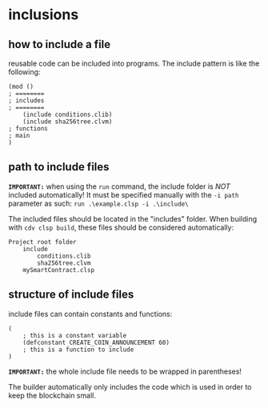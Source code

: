 # inclusions
## how to include a file
reusable code can be included into programs. The include pattern is like the following:  
```
(mod ()
; ========
; includes
; ========
    (include conditions.clib)
    (include sha256tree.clvm)
; functions
; main
)
```

## path to include files
**`IMPORTANT:`** when using the `run` command, the include folder is *NOT* included automatically! It must be specified manually with the `-i path` parameter as such: `run .\example.clsp -i .\include\`

The included files should be located in the "includes" folder. When building with `cdv clsp build`, these files should be considered automatically:  
```
Project root folder
    include
        conditions.clib
        sha256tree.clvm
    mySmartContract.clsp
```

## structure of include files
include files can contain constants and functions:
```
(
    ; this is a constant variable
    (defconstant CREATE_COIN_ANNOUNCEMENT 60)
    ; this is a function to include
)
```
**`IMPORTANT:`** the whole include file needs to be wrapped in parentheses!

The builder automatically only includes the code which is used in order to keep the blockchain small.